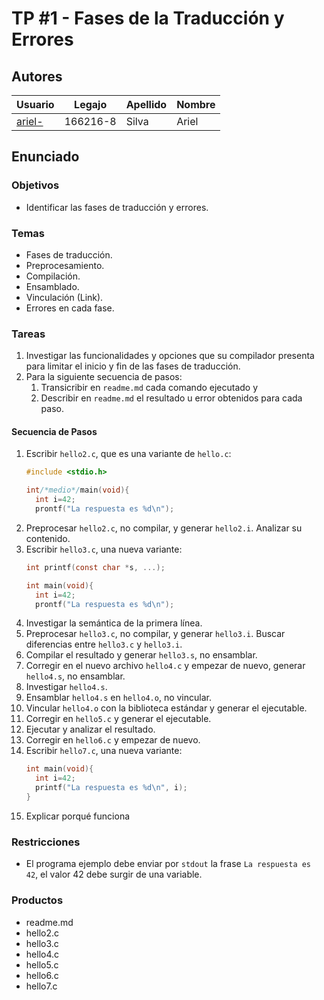 # TP #1 - Fases de la Traducción y Errores

## Autores
Usuario | Legajo | Apellido | Nombre
------- | ------ | -------- | ------
[ariel-](https://github.com/ariel-) | 166216-8 | Silva | Ariel

## Enunciado
### Objetivos
* Identificar las fases de traducción y errores.

### Temas
* Fases de traducción.
* Preprocesamiento.
* Compilación.
* Ensamblado.
* Vinculación (Link).
* Errores en cada fase.

### Tareas
1. Investigar las funcionalidades y opciones que su compilador presenta para limitar el inicio y fin de las fases de traducción.
2. Para la siguiente secuencia de pasos:
    1. Transicribir en `readme.md` cada comando ejecutado y
    2. Describir en `readme.md` el resultado u error obtenidos para cada paso.

#### Secuencia de Pasos
1. Escribir `hello2.c`, que es una variante de `hello.c`:
    ```c
    #include <stdio.h>
    
    int/*medio*/main(void){
      int i=42;
      prontf("La respuesta es %d\n");
    ```
2. Preprocesar `hello2.c`, no compilar, y generar `hello2.i`. Analizar su contenido.
3. Escribir `hello3.c`, una nueva variante:
    ```c
    int printf(const char *s, ...);

    int main(void){
      int i=42;
      prontf("La respuesta es %d\n");
    ```
4. Investigar la semántica de la primera línea.
5. Preprocesar `hello3.c`, no compilar, y generar `hello3.i`. Buscar diferencias entre `hello3.c` y `hello3.i`.
6. Compilar el resultado y generar `hello3.s`, no ensamblar.
7. Corregir en el nuevo archivo `hello4.c` y empezar de nuevo, generar `hello4.s`, no ensamblar.
8. Investigar `hello4.s`.
9. Ensamblar `hello4.s` en `hello4.o`, no vincular.
10. Vincular `hello4.o` con la biblioteca estándar y generar el ejecutable.
11. Corregir en `hello5.c` y generar el ejecutable.
12. Ejecutar y analizar el resultado.
13. Corregir en `hello6.c` y empezar de nuevo.
14. Escribir `hello7.c`, una nueva variante:
    ```c
    int main(void){
      int i=42;
      printf("La respuesta es %d\n", i);
    }
    ```
15. Explicar porqué funciona

### Restricciones
* El programa ejemplo debe enviar por `stdout` la frase `La respuesta es 42`, el valor 42 debe surgir de una variable.

### Productos
* readme.md
* hello2.c
* hello3.c
* hello4.c
* hello5.c
* hello6.c
* hello7.c
